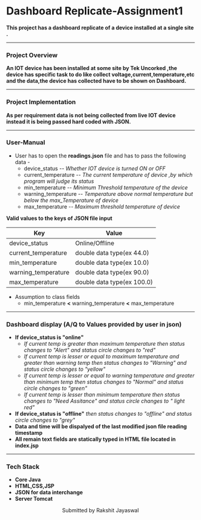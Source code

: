 # Dashboard Replicate-Assignment1

**This project has a dashboard replicate of a device installed at a single site .**

---
### Project Overview
**An IOT device has been installed at some site by Tek Uncorked ,the device has specific task to do like collect voltage,current,temperature,etc and the data,the device has collected have to be shown on Dashboard.**

---

### Project Implementation
**As per requirement data is not being collected from live IOT device instead it is being passed hard coded with JSON.**

---
### User-Manual
* User has to open the **readings.json** file and has to pass the following data -
	* device_status -- *Whether IOT device is turned ON or OFF*
	* current_temperature -- *The current temperature of device ,by which program will judge its status*
	* min_temperature -- *Minimum Threshold temperature of the device*
	* warning_temperature -- *Temperature above normal temperature but below the max_Temperature of device*
	* max_temperature -- *Maximum threshold temperature of device*
	

**Valid values to the keys of JSON file input**

| Key                 | Value                      |
|---------------------|----------------------------|
| device_status       | Online/Offline             |
| current_temperature | double data type(ex 44.0)  |
| min_temperature     | double data type(ex 10.0)  |
| warning_temperature | double data type(ex 90.0)  |
| max_temperature     | double data type(ex 100.0) |

* Assumption to class fields
    * min_temperature **<** warning_temperature **<** max_temperature

---

### Dashboard display (A/Q to Values provided by user in json)
* **If device_status is "online"**
	* *If current temp is greater than maximum temperature then status changes to "Alert" and status circle changes to "red"*
	* *If current temp is lesser or equal to maximum temperature and greater than warning temp then status changes to "Warning" and status circle changes to "yellow"*
	* *If current temp is lesser or equal to warning  temperature and greater than minimum temp then status changes to "Normal" and status circle changes to "green"*
	* *If current temp is lesser than minimum temperature then status changes to "Need Assitance" and status circle changes to " light red"*
* **If device_status is "offline"** *then status changes to "offline" and status circle changes to "grey"*
* **Data and time will be dispalyed of the last modified json file reading timestamp**
* **All remain text fields are statically typed in HTML file located in index.jsp**

---
### Tech Stack
* **Core Java**
* **HTML,CSS,JSP**
* **JSON for data interchange**
* **Server Tomcat**

<p style="text-align: center;">Submitted by Rakshit Jayaswal</p>
